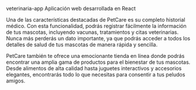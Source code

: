 veterinaria-app
Aplicación web desarrollada en React

Una de las características destacadas de PetCare es su completo historial médico. Con esta funcionalidad, podrás registrar fácilmente la información de tus mascotas, incluyendo vacunas, tratamientos y citas veterinarias. Nunca más perderás un dato importante, ya que podrás acceder a todos los detalles de salud de tus mascotas de manera rápida y sencilla.

PetCare también te ofrece una emocionante tienda en línea donde podrás encontrar una amplia gama de productos para el bienestar de tus mascotas. Desde alimentos de alta calidad hasta juguetes interactivos y accesorios elegantes, encontrarás todo lo que necesitas para consentir a tus peludos amigos.